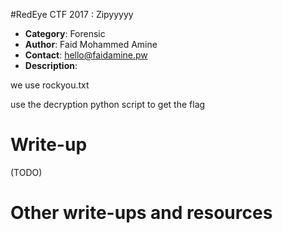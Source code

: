#RedEye CTF 2017 : Zipyyyyy

* **Category**: Forensic <br>
* **Author**: Faid Mohammed Amine
* **Contact**: hello@faidamine.pw
* **Description**: 

we use rockyou.txt



use the decryption python script to  get the flag 




# Write-up 

(TODO)

# Other write-ups and resources

